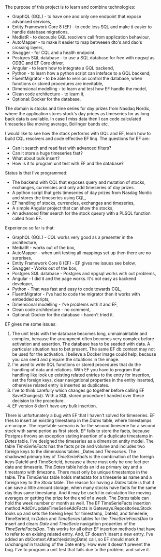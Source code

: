 The purpose of this project is to learn and combine technologies:
   * GraphQL (GQL) - to have one and only one endpoint that expose advanced services,
   * Entity Framework Core 8 (EF) - to code less SQL and make it easier to handle database migrations,
   * MediatR - to decouple GQL resolvers call from application behaviour,
   * AutoMapper - to make it easier to map betweeen dto's and dao's crossing layers,   
   * Swagger - for CQL and a health endpoint,
   * Postgres SQL database - to use a SQL database for free with npgsql as ODBC and EF Core driver,
   * Angular - to learn how to integrate a GQL backend,
   * Python - to learn how a python script can inteface to a GQL backend,
   * FluentMigrator - to be able to version control the database, when functions or stored procedures are inevitable,
   * Dimensional modelling - to learn and test how EF handle the model,
   * Clean code architecture - to learn it,
   * Optional: Docker for the database.

The domain is stocks and time series for day prizes from Nasdaq Nordic, where the application stores stock's day prices as timeseries for as long back data is available. In case I miss data then I can code calculated timeseries like moving average, Bollinger bands etc.

I would like to see how the stack performs with GQL and EF, learn how to build CQL resolvers and code effective EF linq.
The questions for EF are:
* Can it search and read fast with advanced filters?
*  Can it store a huge timeseries fast?
*  What about bulk insert?
*  How is it to program unit test with EF and the database?
  
Status is that I've programmed:
  * The backend with CQL that exposes query and mutation of stocks, exchanges, currencies and only add timeseries of day prizes.
  * A python script that gets timeseries of day prizes from Nasdag Nordic and stores the timeseries using CQL,
  * EF handling of stocks, currencies, exchanges and timeseries,
  * A simple Angular project that can show the stocks,
  * An advanced filter search for the stock queury with a PLSQL function called from EF.

Experience so far is that:
   * GraphQL (GQL) - CQL works very good as a presenter in the architecture,
   * MediatR - works out of the box,
   * AutoMapper - when unit testing all mappings set up then there are no surprises,
   * Entity Framework Core 8 (EF) - EF gives me issues see below,
   * Swagger - Works out of the box,
   * Postgres SQL database - Postgres and npgsql works with out problems,
   * Angular - I did it and the page works. It's not easy as backend developer,
   * Python - That was fast and easy to code towards CQL,
   * FluentMigrator - I've had to code the migrator then it works with embedded scripts,
   * Dimensional modelling - I've problems with it and EF,
   * Clean code architecture - no comment,
   * Optional: Docker for the database - haven't tried it.

EF gives me some issues:
1) The unit tests with the database becomes long, unmainaintable and complex, because the arrangment often becomes very complex before activation and assertion. The database has to be seeded with data. A particular situation has to bet present. The same EF db context may not be used for the activation. I believe a Docker image could help, because you can seed and prepare the situations in the image.
2) I'm used to write SQL functions or stored procedures that do the handling of data and relations. With EF you have to program that handling like look up existing related entries to the entry for insertion, set the foreign keys, clear navigational properties in the entity inserted, otherwise related entry is inserted as duplicates.
3) I've to think carefully which changes go together before calling EF SaveChanges(). With a SQL stored procedure I handed over these decision to the procedure.
4) EF version 8 don't have any bulk insertion.

There is unfortunately a bug with EF that I haven't solved for timeseries. EF tries to insert an existing timestamp in the _Dates_ table, where timestamps are unique. The repetable scenario is for the second timeserie for a second stock with same period as first stock, EF fails to store the facts, because Postgres throws an exception stating insertion of a duplicate timestamp in _Dates_ table.
I've designed the timeseries as a dimension entity model. The table _TimeSerieFacts_ has the facts prize and volume and includes two foreign keys to the dimensions tables _Dates and _Timeseries_. The shadowed primary key of _TimeSerieFacts_ is the combination of the foreign keys DateId and TimeSerieId, because a there must only be one fact per date and timeserie. The _Dates_ table holds an id as primary key and a timestamp with timezone. There must only be unique timestamps in the table. The _TimeSeries_ table holds metadata for a timeserie as name and a foreign key to the _Stock_ table. The reason for having a _Dates_ table is that it can save a little amount storage, when many stocks have facts for the same day thus same timestamp. And it may be useful in calculation like moving averages or getting the prize for the end of a week. The _Dates_ table can hold the week number or month as well.
The EF TimeSerieFacts insertion method AddOrUpdateTimeSerieAddFacts in Gateways.Repositories.Stock looks up and sets the foreing keys for timestamp, DateId, and timeserie, TimeSerieId, in _Dates_ and _TimeSeries_ tables for the _TimeSerieFactsDao_ to insert and clears _Date_ and _TimeSerie_ navigation properties of the _TimeSerieFactsDao_. This works for all other EF insertion methods that have to refer to en exising related entry. And, EF doesn't insert a new entry. I've added an dbContext.Attach(existingDate) call, so EF should mark it _Unchanged_ in tracking of the Date entry. How ever it doesn't prevent the bug. I've to program a unit test that fails due to the problem, and solve it.
